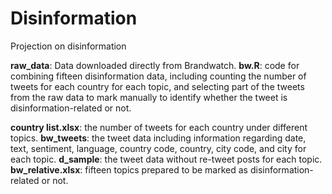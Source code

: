 # Disinformation
Projection on disinformation


**raw_data**: Data downloaded directly from Brandwatch. 
**bw.R**: code for combining fifteen disinformation data, including counting the number of tweets for each country for each topic, and selecting part of the tweets from the raw data to mark manually to identify whether the tweet is disinformation-related or not. 


**country list.xlsx**: the number of tweets for each country under different topics.
**bw_tweets**: the tweet data including information regarding date, text, sentiment, language, country code, country, city code, and city for each topic.
**d_sample**: the tweet data without re-tweet posts for each topic. 
**bw_relative.xlsx**: fifteen topics prepared to be marked as disinformation-related or not. 
